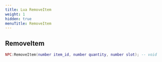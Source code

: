 ```yaml
---
title: Lua RemoveItem
weight: 1
hidden: true
menuTitle: RemoveItem
---
```

## RemoveItem
```lua
NPC:RemoveItem(number item_id, number quantity, number slot); -- void
```